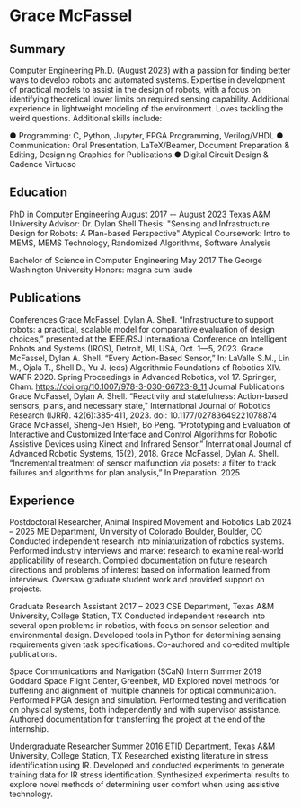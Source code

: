 # Grace McFassel

## Summary

Computer Engineering Ph.D. (August 2023) with a passion for finding better ways to develop robots and automated systems. Expertise in development of practical models to assist in the design of robots, with a focus on identifying theoretical lower limits on required sensing capability. Additional experience in lightweight modeling of the environment. Loves tackling the weird questions. Additional skills include:

● Programming: C, Python, Jupyter, FPGA Programming, Verilog/VHDL
● Communication: Oral Presentation, LaTeX/Beamer, Document Preparation & Editing, Designing Graphics for Publications
● Digital Circuit Design & Cadence Virtuoso

## Education

PhD in Computer Engineering                August 2017 -- August 2023
Texas A&M University
Advisor: Dr. Dylan Shell
Thesis: "Sensing and Infrastructure Design for Robots: A Plan-based Perspective"
Atypical Coursework: Intro to MEMS, MEMS Technology, Randomized Algorithms, Software Analysis

Bachelor of Science in Computer Engineering     May 2017
The George Washington University
Honors: magna cum laude


## Publications
Conferences
Grace McFassel, Dylan A. Shell. “Infrastructure to support robots: a practical, scalable
model for comparative evaluation of design choices,” presented at the IEEE/RSJ
International Conference on Intelligent Robots and Systems (IROS), Detroit, MI, USA,
Oct. 1—5, 2023.
Grace McFassel, Dylan A. Shell. “Every Action-Based Sensor,” In: LaValle S.M., Lin
M., Ojala T., Shell D., Yu J. (eds) Algorithmic Foundations of Robotics XIV. WAFR
2020. Spring Proceedings in Advanced Robotics, vol 17. Springer, Cham.
https://doi.org/10.1007/978-3-030-66723-8_11
Journal Publications
Grace McFassel, Dylan A. Shell. “Reactivity and statefulness: Action-based sensors,
plans, and necessary state,” International Journal of Robotics Research (IJRR).
42(6):385-411, 2023. doi: 10.1177/02783649221078874
Grace McFassel, Sheng-Jen Hsieh, Bo Peng. “Prototyping and Evaluation of Interactive
and Customized Interface and Control Algorithms for Robotic Assistive Devices using
Kinect and Infrared Sensor,” International Journal of Advanced Robotic Systems, 15(2),
2018.
Grace McFassel, Dylan A. Shell. “Incremental treatment of sensor malfunction via
posets: a filter to track failures and algorithms for plan analysis,” In Preparation. 2025



## Experience

Postdoctoral Researcher, Animal Inspired Movement and Robotics Lab 2024 – 2025
ME Department, University of Colorado Boulder, Boulder, CO
Conducted independent research into miniaturization of robotics systems. Performed
industry interviews and market research to examine real-world applicability of
research. Compiled documentation on future research directions and problems of
interest based on information learned from interviews. Oversaw graduate student work
and provided support on projects.

Graduate Research Assistant 2017 – 2023
CSE Department, Texas A&M University, College Station, TX
Conducted independent research into several open problems in robotics, with focus on
sensor selection and environmental design. Developed tools in Python for determining
sensing requirements given task specifications. Co-authored and co-edited multiple
publications.

Space Communications and Navigation (SCaN) Intern Summer 2019
Goddard Space Flight Center, Greenbelt, MD
Explored novel methods for buffering and alignment of multiple channels for optical
communication. Performed FPGA design and simulation. Performed testing and
verification on physical systems, both independently and with supervisor assistance.
Authored documentation for transferring the project at the end of the internship.

Undergraduate Researcher Summer 2016
ETID Department, Texas A&M University, College Station, TX
Researched existing literature in stress identification using IR. Developed and conducted
experiments to generate training data for IR stress identification. Synthesized
experimental results to explore novel methods of determining user comfort when using
assistive technology.
